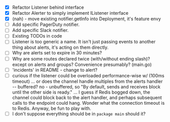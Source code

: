 - [x] Refactor Listener behind interface
- [x] Refactor Alerter to simply implement IListener interface
- [x] (nah) - move existing notifier.getInfo into Deployment, it's feature envy
- [ ] Add specific PagerDuty notifier.
- [ ] Add specific Slack notifier.
- [ ] Existing TODOs in code
- [ ] Listener is too generic a name. It isn't just passing events to another
      thing about alerts, it's acting on them directly.
- [ ] Why are alerts set to expire in 30 minutes?
- [ ] Why are some routes declared twice (with/without ending slash)?
      except on alerts and groups? Convenience presumably? (main.go)
- [ ] 'incidents' in README - change to alert?
- [ ] curious if the listener could be overloaded performance-wise w/
      (100ms timeout) ... or does the channel handle multiples from the alerts
     handler -- buffered? no - unbuffered, so "By default, sends and receives
     block until the other side is ready." ... I guess if Redis bogged down,
     the channel could block back to the alert handler, and perhaps subsequent
     calls to the endpoint could hang. Wonder what the connection timeout is
     to Redis. Anyway, be fun to play with.
- [ ] I don't suppose everything should be in `package main` should it?
